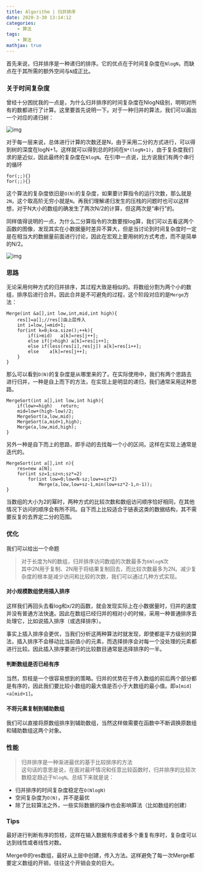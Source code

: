 ```yaml
---
title: Algorithm | 归并排序
date: 2020-3-30 13:14:12
categories:
    - 算法
tags: 
    - 算法
mathjax: true
---
```


首先来说，归并排序是一种递归的排序。它的优点在于时间复杂度在`NlogN`，而缺点在于其所需的额外空间与`N`成正比。
<!--more-->
### 关于时间复杂度
曾经十分困扰我的一点是，为什么归并排序的时间复杂度在NlogN级别，明明对所有的数都进行了计算。这里要首先说明一下。对于一种归并的算法，我们可以画出一个对应的递归树：

![img](https://s1.ax1x.com/2020/03/30/Gml77j.png)

对于每一层来说，总体进行计算的次数还是N，由于采用二分的方式进行，可以得到树的深度在logN+1。这样就可以得到总的时间在`N*(logN+1)`，由于复杂度我们求的是近似，因此最终的复杂度在`NlogN`。在引申一点说，比方说我们有两个串行的循环
```
for(;;){}
for(;;){}
```
这个算法的复杂度依旧是`O(N)`的复杂度，如果要计算指令的运行次数，那么就是`2N`，这个取高阶无穷小就是`N`。再我们理解递归发生的压栈的问题时也可以这样想，对于N大小的数组的确发生了两次N/2的计算，但这两次是“串行”的。

同样值得说明的一点，为什么二分算指令的次数要按log算，我们可以去看这两个函数的图像，发现其实在小数据量时差异不算大，但是当讨论到时间复杂度时一定是在相当大的数据量前面进行讨论，因此在宏观上要用树的方式考虑，而不是简单的N/2。

![img](https://s1.ax1x.com/2020/03/30/GmlqNn.png)

### 思路
无论采用何种方式的归并排序，其过程大致是相似的。将数组分割为两个小的数组，排序后进行合并。因此合并是不可避免的过程，这个阶段对应的是`Merge`方法：
```
Merge(int &a[],int low,int,mid,int high){
	res[]=a[];//res[]由上层传入
	int i=low,j=mid+1;
	for(int k=0;k<a.size();++k){
		if(i>mid)	a[k]=res[j++];
		else if(j>high)	a[k]=res[i++];
		else if(less(res[i],res[j])	a[k]=res[i++];
		else	a[k]=res[j++];
	}
}
```
那么可以看到`O(N)`的复杂度是从哪里来的了。在实际使用中，我们有两个思路去进行归并，一种是自上而下的方法，在实现上是明显的递归，我们通常采用这种思路。
```
MergeSort(int a[],int low,int high){
	if(low>=high)	return;
	mid=low+(high-low)/2;
	MergeSort(a,low,mid);
	MergeSort(a,mid+1,high);
	Merge(a,low,mid,high);
}
```
另外一种是自下而上的思路，即手动的去找每一个小的区间。这样在实现上通常是迭代的。
```
MergeSort(int a[],int n){
	res=new a[N];
	for(int sz=1;sz<n;sz*=2)
		for(int low=0;low<N-sz;low+=sz*2)
			Merge(a,low,low+sz-1,min(low+sz*2-1,n-1));
}
```

当数组的大小为2的幂时，两种方式的比较次数和数组访问顺序恰好相同，在其他情况下访问的顺序会有所不同。自下而上比较适合于链表这类的数据结构，其不需要反复的去界定二分的范围。

### 优化
我们可以给出一个命题
> 对于长度为N的数组，归并排序访问数组的次数最多为`6NlogN`次  
其中2N用于复制、2N用于将结果复制回去，而比较次数最多为2N。减少复杂度的根本是减少访问和比较的次数，我们可以通过几种方式实现。
#### 对小规模数组使用插入排序
这样我们再回头去看log和x/2的函数，就会发现实际上在小数据量时，归并的速度并没有普通方法快速。因此在数组已经归并的相对小的时候，采用一种普通排序去处理它，比如说插入排序（或选择排序）。

事实上插入排序会更优，当我们分析这两种算法时就发现，即使都是平方级别的算法，插入排序不会移动比当前值小的元素，而选择排序会对每一个没处理的元素都进行比较。因此插入排序要进行的比较数目通常是选择排序的一半。
#### 判断数组是否已经有序
当然，剪枝是一个很容易想到的策略。归并的优势在于传入数组的前后两个部分都是有序的，因此我们要比较小数组的最大值是否小于大数组的最小值。即`a[mid]<a[mid+1]`。
#### 不将元素复制到辅助数组
我们可以直接将原数组排序到辅助数组，当然这样做需要在函数中不断调换原数组和辅助数组这两个对象。

### 性能
> 归并排序是一种渐进最优的基于比较排序的方法  
这句话的意思是说，在面对最坏情况和任意比较函数时，归并排序的比较次数稳定趋近于`NlogN`。总结下来就是说：
- 归并排序的时间复杂度稳定在`O(NlogN)`
- 空间复杂度为`O(N)`，并不是最优
- 除了比较算法之外，一些实际数据的操作也会影响算法（比如数组的创建）

### Tips
最好进行判断有序的剪枝，这样在输入数据有序或者多个重复有序时，复杂度可以达到线性或者线性对数。

Merge中的res数组，最好从上层中创建，传入方法。这样避免了每一次Merge都要定义数组的开销，往往这个开销会变的巨大。
